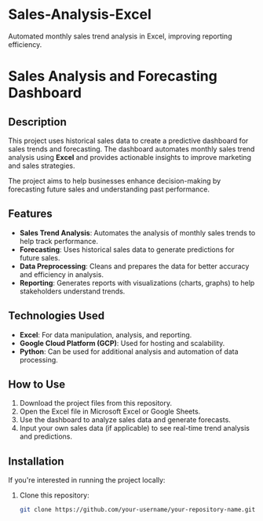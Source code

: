 # Sales-Analysis-Excel
Automated monthly sales trend analysis in Excel, improving reporting efficiency.


# Sales Analysis and Forecasting Dashboard

## Description
This project uses historical sales data to create a predictive dashboard for sales trends and forecasting. The dashboard automates monthly sales trend analysis using **Excel** and provides actionable insights to improve marketing and sales strategies.

The project aims to help businesses enhance decision-making by forecasting future sales and understanding past performance.

## Features
- **Sales Trend Analysis**: Automates the analysis of monthly sales trends to help track performance.
- **Forecasting**: Uses historical sales data to generate predictions for future sales.
- **Data Preprocessing**: Cleans and prepares the data for better accuracy and efficiency in analysis.
- **Reporting**: Generates reports with visualizations (charts, graphs) to help stakeholders understand trends.

## Technologies Used
- **Excel**: For data manipulation, analysis, and reporting.
- **Google Cloud Platform (GCP)**: Used for hosting and scalability.
- **Python**: Can be used for additional analysis and automation of data processing.

## How to Use
1. Download the project files from this repository.
2. Open the Excel file in Microsoft Excel or Google Sheets.
3. Use the dashboard to analyze sales data and generate forecasts.
4. Input your own sales data (if applicable) to see real-time trend analysis and predictions.

## Installation
If you're interested in running the project locally:
1. Clone this repository:  
   ```bash
   git clone https://github.com/your-username/your-repository-name.git
